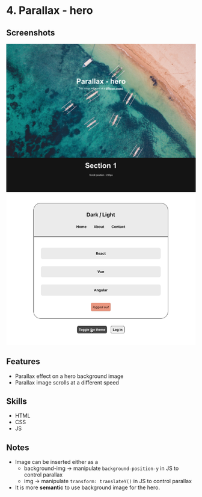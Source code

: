 # 4. Parallax - hero
## Screenshots
![screenshot-01](./screenshots/screenshot-01.png)
![screen-recording-01](./screenshots/screen-recording-01.gif)

## Features
- Parallax effect on a hero background image
- Parallax image scrolls at a different speed

## Skills
- HTML
- CSS
- JS

## Notes
- Image can be inserted either as a
    - background-img → manipulate `background-position-y` in JS to control parallax
    - img → manipulate `transform: translateY()` in JS to control parallax
- It is more **semantic** to use background image for the hero.